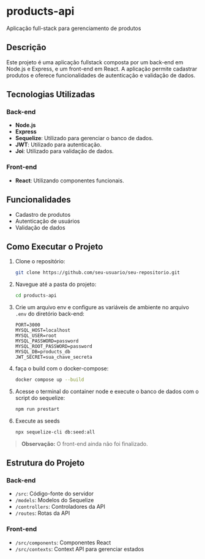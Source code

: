 # products-api
Aplicação full-stack para gerenciamento de produtos

## Descrição
Este projeto é uma aplicação fullstack composta por um back-end em Node.js e Express, e um front-end em React. A aplicação permite cadastrar produtos e oferece funcionalidades de autenticação e validação de dados.

## Tecnologias Utilizadas

### Back-end
- **Node.js**
- **Express**
- **Sequelize**: Utilizado para gerenciar o banco de dados.
- **JWT**: Utilizado para autenticação.
- **Joi**: Utilizado para validação de dados.

### Front-end
- **React**: Utilizando componentes funcionais.

## Funcionalidades
- Cadastro de produtos
- Autenticação de usuários
- Validação de dados

## Como Executar o Projeto


1. Clone o repositório:
    ```bash
    git clone https://github.com/seu-usuario/seu-repositorio.git
    ```

2. Navegue até a pasta do projeto:
    ```bash
    cd products-api
    ```
3. Crie um arquivo env e configure as variáveis de ambiente no arquivo `.env` do diretório back-end:
    ```env
    PORT=3000
    MYSQL_HOST=localhost
    MYSQL_USER=root
    MYSQL_PASSWORD=password
    MYSQL_ROOT_PASSWORD=password
    MYSQL_DB=products_db
    JWT_SECRET=sua_chave_secreta
    ```

4. faça o build com o docker-compose:
    ```bash
    docker compose up --build
    ```


5. Acesse o terminal do container node e execute o banco de dados com o script do sequelize:
    ```bash
    npm run prestart
    ```

6. Execute as seeds 
    ```bash
    npx sequelize-cli db:seed:all
    ```

> **Observação:** O front-end ainda não foi finalizado.

## Estrutura do Projeto

### Back-end
- `/src`: Código-fonte do servidor
- `/models`: Modelos do Sequelize
- `/controllers`: Controladores da API
- `/routes`: Rotas da API

### Front-end
- `/src/components`: Componentes React
- `/src/contexts`: Context API para gerenciar estados